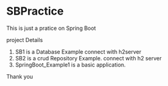 # SBPractice


This is just a pratice on Spring Boot


project Details
1) SB1 is a Database Example connect with h2server
2) SB2 is a crud Repository Example. connect with h2 server
3) SpringBoot_Example1 is a basic application.

Thank you 
